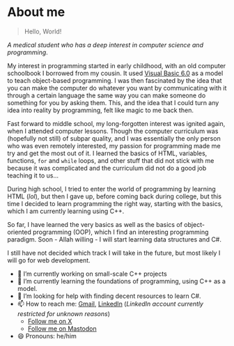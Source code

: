 # About me

> Hello, World!

<i>A medical student who has a deep interest in computer science and programming</i>.

My interest in programming started in early childhood, with an old computer schoolbook I borrowed from my cousin. It used [Visual Basic 6.0](https://en.wikipedia.org/wiki/Visual_Basic_(classic)) as a model to teach object-based programming. I was then fascinated by the idea that you can make the computer do whatever you want by communicating with it through a certain language the same way you can make someone do something for you by asking them. This, and the idea that I could turn any idea into reality by programming, felt like magic to me back then.

Fast forward to middle school, my long-forgotten interest was ignited again, when I attended computer lessons. Though the computer curriculum was (hopefully not still) of subpar quality, and I was essentially the only person who was even remotely interested, my passion for programming made me try and get the most out of it. I learned the basics of HTML, variables, functions, `for` and `while` loops, and other stuff that did not stick with me because it was complicated and the curriculum did not do a good job teaching it to us...

During high school, I tried to enter the world of programming by learning HTML (<i>lol</i>), but then I gave up, before coming back during college, but this time I decided to learn programming the right way, starting with the basics, which I am currently learning using C++.

So far, I have learned the very basics as well as the basics of object-oriented programming (<abbr>OOP</abbr>), which I find an interesting programming paradigm. Soon - Allah willing - I will start learning data structures and C#.

I still have not decided which track I will take in the future, but most likely I will go for web development.

- 🔭 I’m currently working on small-scale C++ projects
- 🌱 I’m currently learning the foundations of programming, using C++ as a model.
- 🤔 I’m looking for help with finding decent resources to learn C#.
- 📫 How to reach me: [Gmail](aliaboulsauood@gmail.com), [LinkedIn](www.linkedin.com/in/ali-aboul-sauood) (<i>LinkedIn account currently restricted for unknown reasons</i>)
  - [Follow me on X](https://x.com/AboulSauood)
  - [Follow me on Mastodon](https:://mastodon.social/@aliaboulsauood)
- 😄 Pronouns: he/him
